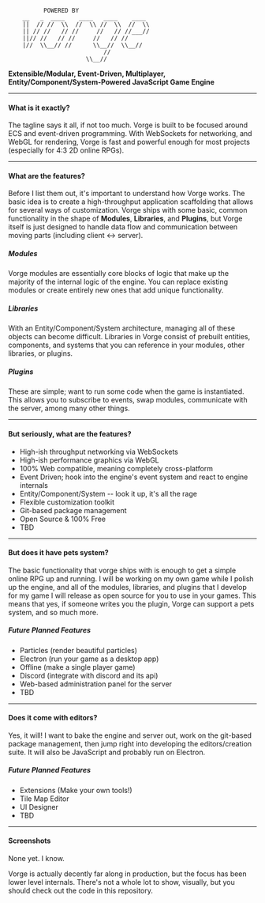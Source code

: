 ```
          POWERED BY
    __   _  ____    ____   ____    ____
    ||  // //  \\  //  \\ //  \\  //  \\
    || // //   // //     //   // //___//
    ||// //   // //     //   // //
    |//  \\__// //      \\__//  \\__//
                           //
                      \\__//
```
**Extensible/Modular, Event-Driven, Multiplayer, Entity/Component/System-Powered JavaScript Game Engine**

---

#### **What is it exactly?**
The tagline says it all, if not too much. Vorge is built to be focused around ECS and event-driven programming. With WebSockets for networking, and WebGL for rendering, Vorge is fast and powerful enough for most projects (especially for 4:3 2D online RPGs).

---

#### **What are the features?**
Before I list them out, it's important to understand how Vorge works. The basic idea is to create a high-throughput application scaffolding that allows for several ways of customization. Vorge ships with some basic, common functionality in the shape of **Modules**, **Libraries**, and **Plugins**, but Vorge itself is just designed to handle data flow and communication between moving parts (including client <-> server).

##### **Modules**
Vorge modules are essentially core blocks of logic that make up the majority of the internal logic of the engine. You can replace existing modules or create entirely new ones that add unique functionality.

##### **Libraries**
With an Entity/Component/System architecture, managing all of these objects can become difficult. Libraries in Vorge consist of prebuilt entities, components, and systems that you can reference in your modules, other libraries, or plugins.

##### **Plugins**
These are simple; want to run some code when the game is instantiated. This allows you to subscribe to events, swap modules, communicate with the server, among many other things.

---

#### **But seriously, what are the features?**
- High-ish throughput networking via WebSockets
- High-ish performance graphics via WebGL
- 100% Web compatible, meaning completely cross-platform
- Event Driven; hook into the engine's event system and react to engine internals
- Entity/Component/System -- look it up, it's all the rage
- Flexible customization toolkit
- Git-based package management
- Open Source & 100% Free
- TBD

---

#### **But does it have pets system?**
The basic functionality that vorge ships with is enough to get a simple online RPG up and running. I will be working on my own game while I polish up the engine, and all of the modules, libraries, and plugins that I develop for my game I will release as open source for you to use in your games. This means that yes, if someone writes you the plugin, Vorge can support a pets system, and so much more.

##### **Future Planned Features**
- Particles (render beautiful particles)
- Electron (run your game as a desktop app)
- Offline (make a single player game)
- Discord (integrate with discord and its api)
- Web-based administration panel for the server
- TBD

---

#### **Does it come with editors?**
Yes, it will! I want to bake the engine and server out, work on the git-based package management, then jump right into developing the editors/creation suite. It will also be JavaScript and probably run on Electron.

##### **Future Planned Features**
- Extensions (Make your own tools!)
- Tile Map Editor
- UI Designer
- TBD

---

#### **Screenshots**
None yet. I know.

Vorge is actually decently far along in production, but the focus has been lower level internals. There's not a whole lot to show, visually, but you should check out the code in this repository.
